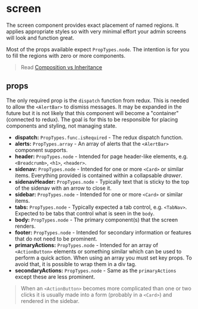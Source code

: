 # screen

The screen component provides exact placement of named regions. It applies appropriate styles so with very minimal effort your admin screens will look and function great.

Most of the props available expect `PropTypes.node`.  The intention is for you to fill the regions with zero or more components.

> Read [Composition vs Inheritance](https://reactjs.org/docs/composition-vs-inheritance.html)


## props
The only required prop is the `dispatch` function from redux.  This is needed to allow the `<AlertBar>` to dismiss messages.  It may be expanded in the future but it is not likely that this component will become a "container" (connected to redux).  The goal is for this to be responsible for placing components and styling, not managing state. 

+ __dispatch:__ `PropTypes.func.isRequired` - The redux dispatch function.
+ __alerts:__ `PropTypes.array` - An array of alerts that the `<AlertBar>` component supports.
+ __header:__ `PropTypes.node` - Intended for page header-like elements, e.g. `<Breadcrumb>`, `<h1>`, `<header>`. 
+ __sidenav:__ `PropTypes.node` - Intended for one or more `<Card>` or similar items.  Everything provided is contained within a collapsable _drawer_.
+ __sidenavHeader:__ `PropTypes.node` - Typically text that is sticky to the top of the sidenav with an arrow to close it.
+ __sidebar:__ `PropTypes.node` - Intended for one or more `<Card>` or similar items.
+ __tabs:__ `PropTypes.node` - Typically expected a tab control, e.g. `<TabNav>`.  Expected to be tabs that control what is seen in the `body`.
+ __body:__ `PropTypes.node` - The primary component(s) that the screen renders.
+ __footer:__ `PropTypes.node` - Intended for secondary information or features that do not need to be prominent.
+ __primaryActions:__ `PropTypes.node` - Intended for an array of `<ActionButton>` elements or something similar which can be used to perform a quick action.  When using an array you must set key props.  To avoid that, it is possible to wrap them in a div tag.
+ __secondaryActions:__ `PropTypes.node` - Same as the `primaryActions` except these are less prominent.

> When an `<ActionButton>` becomes more complicated than one or two clicks it is usually made into a form (probably in a `<Card>`) and rendered in the sidebar.

